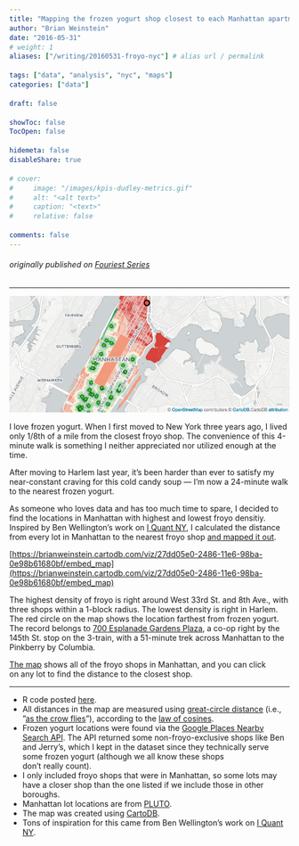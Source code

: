 ```yaml
---
title: "Mapping the frozen yogurt shop closest to each Manhattan apartment"
author: "Brian Weinstein"
date: "2016-05-31"
# weight: 1
aliases: ["/writing/20160531-froyo-nyc"] # alias url / permalink

tags: ["data", "analysis", "nyc", "maps"]
categories: ["data"]

draft: false

showToc: false
TocOpen: false

hidemeta: false
disableShare: true

# cover:
#     image: "/images/kpis-dudley-metrics.gif"
#     alt: "<alt text>"
#     caption: "<text>"
#     relative: false

comments: false
---
```



###### _originally published on_ [_Fouriest Series_](https://fouriestseries.tumblr.com/post/145207919136/the-manhattan-apartment-farthest-from-frozen)



---


![](/images/froyo-header.png)

I love frozen yogurt. When I first moved to New York three years ago, I lived only 1/8th of a mile from the closest froyo shop. The convenience of this 4-minute walk is something I neither appreciated nor utilized enough at the time.

After moving to Harlem last year, it’s been harder than ever to satisfy my near-constant craving for this cold candy soup — I’m now a 24-minute walk to the nearest frozen yogurt.

As someone who loves data and has too much time to spare, I decided to find the locations in Manhattan with highest and lowest froyo densitiy. Inspired by Ben Wellington’s work on [I Quant NY](https://iquantny.tumblr.com/), I calculated the distance from every lot in Manhattan to the nearest froyo shop [and mapped it out](https://brianweinstein.carto.com/viz/27dd05e0-2486-11e6-98ba-0e98b61680bf/embed_map).

[https://brianweinstein.cartodb.com/viz/27dd05e0-2486-11e6-98ba-0e98b61680bf/embed_map](https://brianweinstein.cartodb.com/viz/27dd05e0-2486-11e6-98ba-0e98b61680bf/embed_map)


The highest density of froyo is right around West 33rd St. and 8th Ave., with three shops within a 1-block radius. The lowest density is right in Harlem. The red circle on the map shows the location farthest from frozen yogurt. The record belongs to [700 Esplanade Gardens Plaza](https://www.google.com/maps/place/700+Esplanade+Gardens+Plaza,+New+York,+NY+10039/@40.8206054,-73.9375149,17z/data=!3m1!4b1!4m5!3m4!1s0x89c2f5d6245459fb:0x93cf78be81efe396!8m2!3d40.8206054!4d-73.9353262), a co-op right by the 145th St. stop on the 3-train, with a 51-minute trek across Manhattan to the Pinkberry by Columbia.

[The map](https://brianweinstein.carto.com/viz/27dd05e0-2486-11e6-98ba-0e98b61680bf/embed_map) shows all of the froyo shops in Manhattan, and you can click on any lot to find the distance to the closest shop.

---

- R code posted [here](https://github.com/BrianWeinstein/manhattan-froyo-map).
- All distances in the map are measured using [great-circle distance](https://en.wikipedia.org/wiki/Great-circle_distance) (i.e., ”[as the crow flies](https://en.wikipedia.org/wiki/As_the_crow_flies)”), according to the [law of cosines](https://en.wikipedia.org/wiki/Law_of_cosines#Law_of_cosines_in_non-Euclidean_geometry).
- Frozen yogurt locations were found via the [Google Places Nearby Search API](https://developers.google.com/places/web-service/search). The API returned some non-froyo-exclusive shops like Ben and Jerry’s, which I kept in the dataset since they technically serve some frozen yogurt (although we all know these shops don’t really count).
- I only included froyo shops that were in Manhattan, so some lots may have a closer shop than the one listed if we include those in other boroughs.
- Manhattan lot locations are from [PLUTO](https://www1.nyc.gov/site/planning/data-maps/open-data/dwn-pluto-mappluto.page).
- The map was created using [CartoDB](https://carto.com/).
- Tons of inspiration for this came from Ben Wellington’s work on [I Quant NY](https://iquantny.tumblr.com/).
